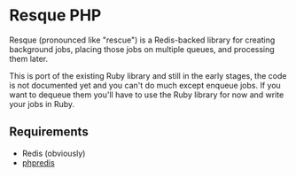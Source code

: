 # Resque PHP

Resque (pronounced like "rescue") is a Redis-backed library for creating background jobs, placing those jobs on multiple queues, and processing them later.

This is port of the existing Ruby library and still in the early stages, the code is not documented yet and you can't do much except enqueue jobs. If you want to dequeue them you'll have to use the Ruby library for now and write your jobs in Ruby.

## Requirements

* Redis (obviously)
* [phpredis](https://github.com/nicolasff/phpredis)
